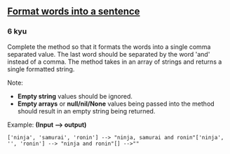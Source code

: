 <h2><a href=https://www.codewars.com/kata/51689e27fe9a00b126000004/train/javascript target="_blank">Format words into a sentence</a></h2><h3>6 kyu</h3><p>Complete the method so that it formats the words into a single comma separated value. The last word should be separated by the word 'and' instead of a comma. The method takes in an array of strings and returns a single formatted string. </p><p>Note:</p><ul><li><strong>Empty string</strong> values should be ignored.</li><li><strong>Empty arrays</strong> or <strong>null/nil/None</strong> values being passed into the method should result in an empty string being returned.</li></ul><p>Example: <strong>(Input --&gt; output)</strong></p><pre><code>['ninja', 'samurai', 'ronin'] --&gt; "ninja, samurai and ronin"['ninja', '', 'ronin'] --&gt; "ninja and ronin"[] --&gt;""</code></pre>